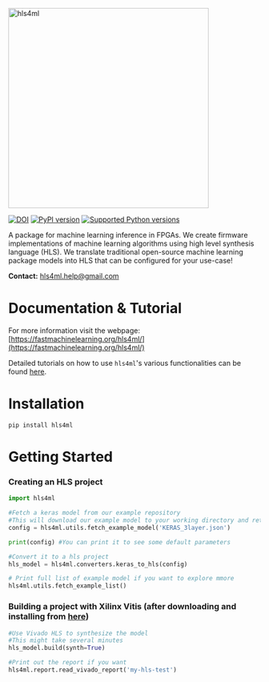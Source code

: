 <p float="left">
   <img src="https://hls-fpga-machine-learning.github.io/hls4ml/img/logo.jpg" alt="hls4ml" width="400"/>
</p>

[![DOI](https://zenodo.org/badge/108329371.svg)](https://zenodo.org/badge/latestdoi/108329371)
[![PyPI version](https://badge.fury.io/py/hls4ml.svg)](https://badge.fury.io/py/hls4ml)
[![Supported Python versions](https://img.shields.io/pypi/pyversions/hls4ml.svg)](https://pypi.org/project/hls4ml/)

A package for machine learning inference in FPGAs. We create firmware implementations of machine learning algorithms using high level synthesis language (HLS). We translate traditional open-source machine learning package models into HLS that can be configured for your use-case!

**Contact:** hls4ml.help@gmail.com

# Documentation & Tutorial

For more information visit the webpage: [https://fastmachinelearning.org/hls4ml/](https://fastmachinelearning.org/hls4ml/)

Detailed tutorials on how to use `hls4ml`'s various functionalities can be found [here](https://github.com/thesps/hls4ml-tutorial).

# Installation
```
pip install hls4ml
```

# Getting Started
### Creating an HLS project
```Python
import hls4ml

#Fetch a keras model from our example repository
#This will download our example model to your working directory and return an example configuration file
config = hls4ml.utils.fetch_example_model('KERAS_3layer.json')

print(config) #You can print it to see some default parameters

#Convert it to a hls project
hls_model = hls4ml.converters.keras_to_hls(config)

# Print full list of example model if you want to explore mmore
hls4ml.utils.fetch_example_list()
```

### Building a project with Xilinx Vitis (after downloading and installing from [here](https://www.xilinx.com/support/download/index.html/content/xilinx/en/downloadNav/vitis.html))

```Python
#Use Vivado HLS to synthesize the model
#This might take several minutes
hls_model.build(synth=True)

#Print out the report if you want
hls4ml.report.read_vivado_report('my-hls-test')
```
